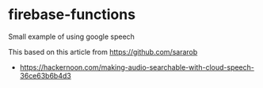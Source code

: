 # firebase-functions
Small example of using google speech 

This based on this article from https://github.com/sararob

* https://hackernoon.com/making-audio-searchable-with-cloud-speech-36ce63b6b4d3
